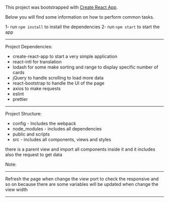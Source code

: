 This project was bootstrapped with [Create React App](https://github.com/facebookincubator/create-react-app).

Below you will find some information on how to perform common tasks.

1- run `npm install` to install the dependencies
2- run `npm start` to start the app

******************************************************************************************************

Project Dependencies:

- create-react-app to start a very simple application
- react-intl for translation
- lodash for some make sorting and range to display specific number of cards
- jQuery to handle scrolling to load more data
- react-bootstrap to handle the UI of the page
- axios to make requests
- eslint
- prettier

******************************************************************************************************

Project Structure:

- config - Includes the webpack
- node_modules - includes all dependencies
- public and scripts
- src - includes all components, views and styles

there is a parent view and import all components inside it and it includes also the request to get data


Note:
******************************************************************************************************
Refresh the page when change the view port
to check the responsive and so on
because there are some variables will be updated when change the view width
******************************************************************************************************